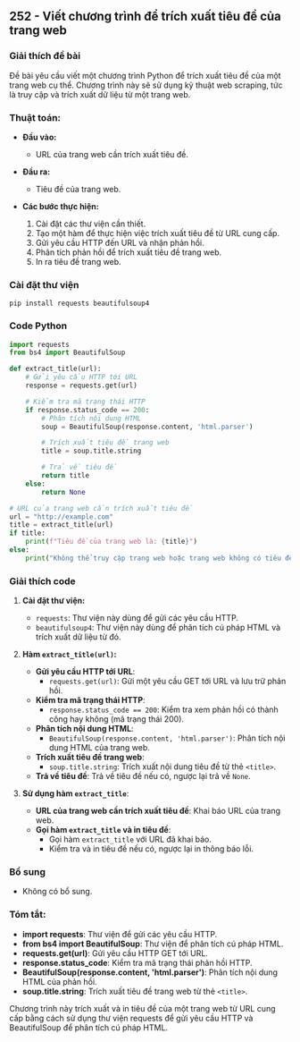 ## 252 - Viết chương trình để trích xuất tiêu đề của trang web

### Giải thích đề bài

Đề bài yêu cầu viết một chương trình Python để trích xuất tiêu đề của một trang web cụ thể. Chương trình này sẽ sử dụng kỹ thuật web scraping, tức là truy cập và trích xuất dữ liệu từ một trang web.

### Thuật toán:

- **Đầu vào:**

  - URL của trang web cần trích xuất tiêu đề.

- **Đầu ra:**

  - Tiêu đề của trang web.

- **Các bước thực hiện:**
  1. Cài đặt các thư viện cần thiết.
  2. Tạo một hàm để thực hiện việc trích xuất tiêu đề từ URL cung cấp.
  3. Gửi yêu cầu HTTP đến URL và nhận phản hồi.
  4. Phân tích phản hồi để trích xuất tiêu đề trang web.
  5. In ra tiêu đề trang web.

### Cài đặt thư viện

```
pip install requests beautifulsoup4
```

### Code Python

```python
import requests
from bs4 import BeautifulSoup

def extract_title(url):
    # Gửi yêu cầu HTTP tới URL
    response = requests.get(url)

    # Kiểm tra mã trạng thái HTTP
    if response.status_code == 200:
        # Phân tích nội dung HTML
        soup = BeautifulSoup(response.content, 'html.parser')

        # Trích xuất tiêu đề trang web
        title = soup.title.string

        # Trả về tiêu đề
        return title
    else:
        return None

# URL của trang web cần trích xuất tiêu đề
url = "http://example.com"
title = extract_title(url)
if title:
    print(f"Tiêu đề của trang web là: {title}")
else:
    print("Không thể truy cập trang web hoặc trang web không có tiêu đề.")
```

### Giải thích code

1. **Cài đặt thư viện:**

   - `requests`: Thư viện này dùng để gửi các yêu cầu HTTP.
   - `beautifulsoup4`: Thư viện này dùng để phân tích cú pháp HTML và trích xuất dữ liệu từ đó.

2. **Hàm `extract_title(url)`:**

   - **Gửi yêu cầu HTTP tới URL**:
     - `requests.get(url)`: Gửi một yêu cầu GET tới URL và lưu trữ phản hồi.
   - **Kiểm tra mã trạng thái HTTP**:
     - `response.status_code == 200`: Kiểm tra xem phản hồi có thành công hay không (mã trạng thái 200).
   - **Phân tích nội dung HTML**:
     - `BeautifulSoup(response.content, 'html.parser')`: Phân tích nội dung HTML của trang web.
   - **Trích xuất tiêu đề trang web**:
     - `soup.title.string`: Trích xuất nội dung tiêu đề từ thẻ `<title>`.
   - **Trả về tiêu đề**: Trả về tiêu đề nếu có, ngược lại trả về `None`.

3. **Sử dụng hàm `extract_title`**:
   - **URL của trang web cần trích xuất tiêu đề**: Khai báo URL của trang web.
   - **Gọi hàm `extract_title` và in tiêu đề**:
     - Gọi hàm `extract_title` với URL đã khai báo.
     - Kiểm tra và in tiêu đề nếu có, ngược lại in thông báo lỗi.

### Bổ sung

- Không có bổ sung.

### Tóm tắt:

- **import requests**: Thư viện để gửi các yêu cầu HTTP.
- **from bs4 import BeautifulSoup**: Thư viện để phân tích cú pháp HTML.
- **requests.get(url)**: Gửi yêu cầu HTTP GET tới URL.
- **response.status_code**: Kiểm tra mã trạng thái phản hồi HTTP.
- **BeautifulSoup(response.content, 'html.parser')**: Phân tích nội dung HTML của phản hồi.
- **soup.title.string**: Trích xuất tiêu đề trang web từ thẻ `<title>`.

Chương trình này trích xuất và in tiêu đề của một trang web từ URL cung cấp bằng cách sử dụng thư viện requests để gửi yêu cầu HTTP và BeautifulSoup để phân tích cú pháp HTML.
